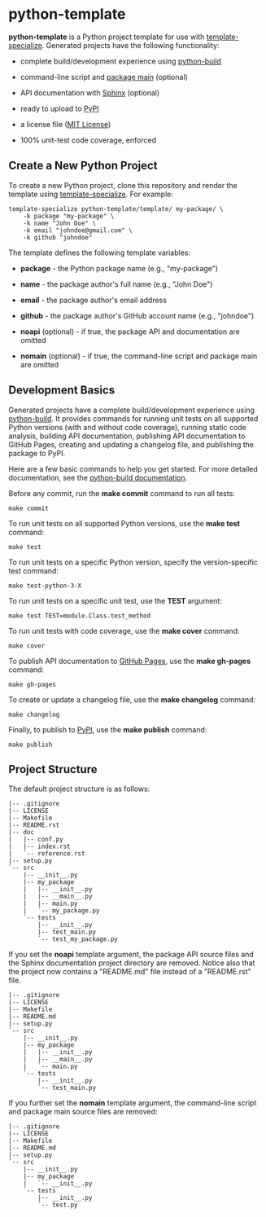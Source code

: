 # python-template

**python-template** is a Python project template for use with
[template-specialize](https://pypi.org/project/template-specialize/).
Generated projects have the following functionality:

- complete build/development experience using [python-build](https://github.com/craigahobbs/python-build#readme)

- command-line script and [package main](https://docs.python.org/3/library/__main__.html) (optional)

- API documentation with [Sphinx](https://pypi.org/project/Sphinx/) (optional)

- ready to upload to [PyPI](https://pypi.org/)

- a license file ([MIT License](https://choosealicense.com/licenses/mit/))

- 100% unit-test code coverage, enforced


## Create a New Python Project

To create a new Python project, clone this repository and render the template using
[template-specialize](https://pypi.org/project/template-specialize/). For example:

~~~
template-specialize python-template/template/ my-package/ \
    -k package "my-package" \
    -k name "John Doe" \
    -k email "johndoe@gmail.com" \
    -k github "johndoe"
~~~

The template defines the following template variables:

- **package** - the Python package name (e.g., "my-package")

- **name** - the package author's full name (e.g., "John Doe")

- **email** - the package author's email address

- **github** - the package author's GitHub account name (e.g., "johndoe")

- **noapi** (optional) - if true, the package API and documentation are omitted

- **nomain** (optional) - if true, the command-line script and package main are omitted


## Development Basics

Generated projects have a complete build/development experience using
[python-build](https://github.com/craigahobbs/python-build#readme).
It provides commands for running unit tests on all supported Python versions (with and without code coverage),
running static code analysis, building API documentation, publishing API documentation to GitHub Pages,
creating and updating a changelog file, and publishing the package to PyPI.

Here are a few basic commands to help you get started.
For more detailed documentation, see the
[python-build documentation](https://github.com/craigahobbs/python-build#readme).

Before any commit, run the **make commit** command to run all tests:

~~~
make commit
~~~

To run unit tests on all supported Python versions, use the **make test** command:

~~~
make test
~~~

To run unit tests on a specific Python version, specify the version-specific test command:

~~~
make test-python-3-X
~~~

To run unit tests on a specific unit test, use the **TEST** argument:

~~~
make test TEST=module.Class.test_method
~~~

To run unit tests with code coverage, use the **make cover** command:

~~~
make cover
~~~

To publish API documentation to [GitHub Pages](https://pages.github.com/), use the **make gh-pages** command:

~~~
make gh-pages
~~~

To create or update a changelog file, use the **make changelog** command:

~~~
make changelog
~~~

Finally, to publish to [PyPI](https://pypi.org/), use the **make publish** command:

~~~
make publish
~~~


## Project Structure

The default project structure is as follows:

~~~
|-- .gitignore
|-- LICENSE
|-- Makefile
|-- README.rst
|-- doc
|   |-- conf.py
|   |-- index.rst
|   `-- reference.rst
|-- setup.py
`-- src
    |-- __init__.py
    |-- my_package
    |   |-- __init__.py
    |   |-- __main__.py
    |   |-- main.py
    |   `-- my_package.py
    `-- tests
        |-- __init__.py
        |-- test_main.py
        `-- test_my_package.py
~~~

If you set the **noapi** template argument, the package API source files and the Sphinx documentation project
directory are removed. Notice also that the project now contains a "README.md" file instead of a "README.rst" file.

~~~
|-- .gitignore
|-- LICENSE
|-- Makefile
|-- README.md
|-- setup.py
`-- src
    |-- __init__.py
    |-- my_package
    |   |-- __init__.py
    |   |-- __main__.py
    |   `-- main.py
    `-- tests
        |-- __init__.py
        `-- test_main.py
~~~

If you further set the **nomain** template argument, the command-line script and package main source files are removed:

~~~
|-- .gitignore
|-- LICENSE
|-- Makefile
|-- README.md
|-- setup.py
`-- src
    |-- __init__.py
    |-- my_package
    |   `-- __init__.py
    `-- tests
        |-- __init__.py
        `-- test.py
~~~

